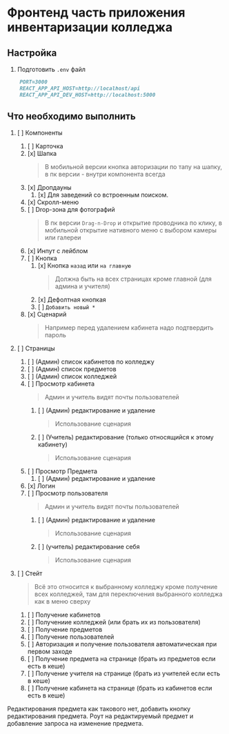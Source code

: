 # Фронтенд часть приложения инвентаризации колледжа

## Настройка

1. Подготовить `.env` файл

```md
    PORT=3000
    REACT_APP_API_HOST=http://localhost/api
    REACT_APP_API_DEV_HOST=http://localhost:5000
```

## Что необходимо выполнить

1. [ ] Компоненты

   1. [ ] Карточка
   2. [x] Шапка
      > В мобильной версии кнопка авторизации по тапу на шапку, в пк версии - внутри компонента всегда
   3. [x] Дропдауны
      <!-- 1. [ ] С текстом -->
      <!-- 2. [ ] С поиском и рендером результата -->
      1. [x] Для заведений со встроенным поиском.
   4. [x] Скролл-меню
   5. [ ] Drop-зона для фотографий
      > В пк версии `Drag-n-Drop` и открытие проводника по клику, в мобильной открытие нативного меню с выбором камеры или галереи
   6. [x] Инпут с лейблом
   7. [ ] Кнопка
      1. [x] Кнопка `назад` или `на главную`
         > Должна быть на всех страницах кроме главной (для админа и учителя)
      2. [x] Дефолтная кнопкая
      3. [ ] `Добавить новый *`
   8. [x] Сценарий
      > Например перед удалением кабинета надо подтвердить пароль

2. [ ] Страницы

   1. [ ] (Админ) список кабинетов по колледжу
   2. [ ] (Админ) список предметов
   3. [ ] (Админ) список колледжей
   4. [ ] Просмотр кабинета
      > Админ и учитель видят почты пользователей
      1. [ ] (Админ) редактирование и удаление
         > Использование сценария
      2. [ ] (Учитель) редактирование (только относящийся к этому кабинету)
         > Использование сценария
   5. [ ] Просмотр Предмета
      1. [ ] (Админ) редактирование и удаление
   6. [x] Логин
   7. [ ] Просмотр пользователя
      > Админ и учитель видят почты пользователей
      1. [ ] (Админ) редактирование и удаление
         > Использование сценария
      2. [ ] (учитель) редактирование себя
         > Использование сценария

3. [ ] Стейт
   > Всё это относится к выбранному колледжу кроме получение всех колледжей, там для переключения выбранного колледжа как в меню сверху
   1. [ ] Получение кабинетов
   2. [ ] Получениие колледжей (или брать их из пользователя)
   3. [ ] Получение предметов
   4. [ ] Получение пользователей
   5. [ ] Авторизация и получение пользователя автоматическая при первом заходе
   6. [ ] Получение предмета на странице (брать из предметов если есть в кеше)
   7. [ ] Получение учителя на странице (брать из учителей если есть в кеше)
   8. [ ] Получение кабинета на странице (брать из кабинетов если есть в кеше)


Редактирования предмета как такового нет, добавить кнопку редактирования предмета.
Роут на редактируемый предмет и добавление запроса на изменение предмета.

